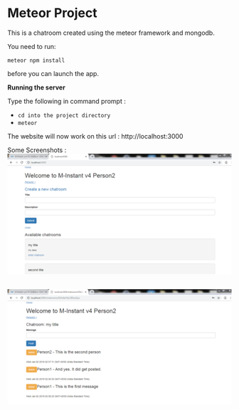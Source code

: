 # Meteor Project

This is a chatroom created using the meteor framework and mongodb.

You need to run:

``` 
meteor npm install 
```

before you can launch the app.

**Running the server**

Type the following in command prompt :

- ```cd into the project directory```
- ```meteor```


The website will now work on this url : http://localhost:3000

Some Screenshots :
![](https://github.com/meetshah06/Chatroom/blob/master/Capture.PNG) &nbsp;

![](https://github.com/meetshah06/Chatroom/blob/master/Capture1.PNG)
